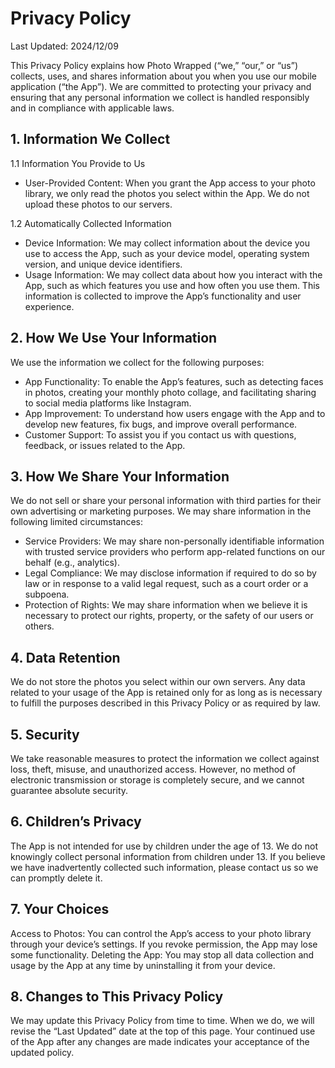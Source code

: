 # Privacy Policy

Last Updated: 2024/12/09

This Privacy Policy explains how Photo Wrapped (“we,” “our,” or “us”) collects, uses, and shares information about you when you use our mobile application (“the App”). We are committed to protecting your privacy and ensuring that any personal information we collect is handled responsibly and in compliance with applicable laws.

## 1. Information We Collect
1.1 Information You Provide to Us
- User-Provided Content: When you grant the App access to your photo library, we only read the photos you select within the App. We do not upload these photos to our servers.

1.2 Automatically Collected Information
- Device Information: We may collect information about the device you use to access the App, such as your device model, operating system version, and unique device identifiers.
- Usage Information: We may collect data about how you interact with the App, such as which features you use and how often you use them. This information is collected to improve the App’s functionality and user experience.

## 2. How We Use Your Information

We use the information we collect for the following purposes:

- App Functionality: To enable the App’s features, such as detecting faces in photos, creating your monthly photo collage, and facilitating sharing to social media platforms like Instagram.
- App Improvement: To understand how users engage with the App and to develop new features, fix bugs, and improve overall performance.
- Customer Support: To assist you if you contact us with questions, feedback, or issues related to the App.

## 3. How We Share Your Information

We do not sell or share your personal information with third parties for their own advertising or marketing purposes. We may share information in the following limited circumstances:

- Service Providers: We may share non-personally identifiable information with trusted service providers who perform app-related functions on our behalf (e.g., analytics).
- Legal Compliance: We may disclose information if required to do so by law or in response to a valid legal request, such as a court order or a subpoena.
- Protection of Rights: We may share information when we believe it is necessary to protect our rights, property, or the safety of our users or others.

## 4. Data Retention

We do not store the photos you select within our own servers. Any data related to your usage of the App is retained only for as long as is necessary to fulfill the purposes described in this Privacy Policy or as required by law.

## 5. Security
We take reasonable measures to protect the information we collect against loss, theft, misuse, and unauthorized access. However, no method of electronic transmission or storage is completely secure, and we cannot guarantee absolute security.

## 6. Children’s Privacy
The App is not intended for use by children under the age of 13. We do not knowingly collect personal information from children under 13. If you believe we have inadvertently collected such information, please contact us so we can promptly delete it.

## 7. Your Choices
Access to Photos: You can control the App’s access to your photo library through your device’s settings. If you revoke permission, the App may lose some functionality.
Deleting the App: You may stop all data collection and usage by the App at any time by uninstalling it from your device.

## 8. Changes to This Privacy Policy
We may update this Privacy Policy from time to time. When we do, we will revise the “Last Updated” date at the top of this page. Your continued use of the App after any changes are made indicates your acceptance of the updated policy.
